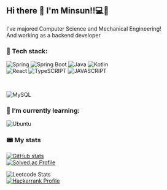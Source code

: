 ## Hi there 👋 I'm Minsun!!💻🚀
I've majored Computer Science and Mechanical Engineering!
<br>
And working as a backend developer

<!--
**minisundev/minisundev** is a ✨ _special_ ✨ repository because its `README.md` (this file) appears on your GitHub profile.

Here are some ideas to get you started:

- 🔭 I’m currently working on ...
- 🌱 I’m currently learning ...
- 👯 I’m looking to collaborate on ...
- 🤔 I’m looking for help with ...
- 💬 Ask me about ...
- 📫 How to reach me: ...
- 😄 Pronouns: ...
- ⚡ Fun fact: ...
-->
### 🚀 Tech stack:
![Spring](https://img.shields.io/badge/Spring-6DB33F?style=for-the-badge&logo=Spring&logoColor=white)
![Spring Boot](https://img.shields.io/badge/SpringBoot-6DB33F?style=for-the-badge&logo=SpringBoot&logoColor=white)
![Java](https://img.shields.io/badge/Java-E34F26?style=for-the-badge&logo=Java&logoColor=white)
![Kotlin](https://img.shields.io/badge/Kotlin-7F52FF?style=for-the-badge&logo=Kotlin&logoColor=white)
<br>
![React](https://img.shields.io/badge/react-61DAFB?style=for-the-badge&logo=react&logoColor=white)
![TypeSCRIPT](https://img.shields.io/badge/Typescript-3178C6?style=for-the-badge&logo=Typescript&logoColor=white)
![JAVASCRIPT](https://img.shields.io/badge/Javascript-F7DF1E?style=for-the-badge&logo=Javascript&logoColor=white)
<!--![HTML](https://img.shields.io/badge/HTML5-E34F26?style=for-the-badge&logo=HTML5&logoColor=white)-->
<br>

![MySQL](https://img.shields.io/badge/MySQL-4479A1?style=for-the-badge&logo=MySQL&logoColor=white)

<!--
<br>
![Hibernate](https://img.shields.io/badge/Hibernate-59666C?style=for-the-badge&logo=Hibernate&logoColor=white)
![Amazon RDS](https://img.shields.io/badge/RDS-527FFF?style=for-the-badge&logo=AmazonRDS&logoColor=white)
![Amazon EC2](https://img.shields.io/badge/EC2-FF9900?style=for-the-badge&logo=AmazonEC2&logoColor=white)
![Python](https://img.shields.io/badge/Python-3776AB?style=for-the-badge&logo=Python&logoColor=white)
-->


### 🌱 I’m currently learning:
<!--
<br>
![Docker](https://img.shields.io/badge/Docker-2496ED?style=for-the-badge&logo=Docker&logoColor=white)
![Github Actions](https://img.shields.io/badge/GithubActions-2088FF?style=for-the-badge&logo=GithubActions&logoColor=white)
![Redis](https://img.shields.io/badge/Redis-DC382D?style=for-the-badge&logo=Redis&logoColor=white)
![ElasticSearch](https://img.shields.io/badge/ElasticSearch-005571?style=for-the-badge&logo=ElasticSerach&logoColor=white)
-->
![Ubuntu](https://img.shields.io/badge/Ubuntu-E95420?style=for-the-badge&logo=Ubuntu&logoColor=white)


### 📟 My stats
[![GitHub stats](https://github-readme-stats.vercel.app/api?username=minisundev&theme=vue)](https://github.com/anuraghazra/github-readme-stats)
<br>
[![Solved.ac Profile](http://mazassumnida.wtf/api/v2/generate_badge?boj=minisun)](https://solved.ac/minisun/)
<br>
<!--![Leetcode Stats](https://leetcard.jacoblin.cool/minisun?theme=wtf)-->
![Leetcode Stats](https://leetcard.jacoblin.cool/minisun?ext=heatmap)
<br>
[![Hackerrank Profile](https://img.shields.io/badge/-Hackerrank-2EC866?style=for-the-badge&logo=HackerRank&logoColor=white)](https://www.hackerrank.com/profile/minisundev)

<!--
### 📫 How to reach me:

### 🔭 I’m currently working on

### 📖 I’ve worked on
-->




